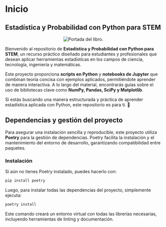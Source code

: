 # Inicio

## Estadística y Probabilidad con Python para STEM

<p align="center">
  <img src="https://github.com/user-attachments/assets/500c484a-a1a2-4e8c-8f65-39a20664ef93" alt="Portada del libro.">
</p>

Bienvenido al repositorio de **Estadística y Probabilidad con Python para STEM**, un
recurso práctico diseñado para estudiantes y profesionales que desean aplicar
herramientas estadísticas en los campos de ciencia, tecnología, ingeniería y matemáticas.

Este proyecto proporciona **scripts en Python** y **notebooks de Jupyter** que combinan
teoría concisa con ejemplos aplicados, permitiéndote aprender de manera interactiva. A lo
largo del material, encontrarás guías sobre el uso de bibliotecas clave como **NumPy,
Pandas, SciPy y Matplotlib**.

Si estás buscando una manera estructurada y práctica de aprender estadística aplicada con
Python, este repositorio es para ti. 🚀

## Dependencias y gestión del proyecto

Para asegurar una instalación sencilla y reproducible, este proyecto utiliza **Poetry**
para la gestión de dependencias. Poetry facilita la instalación y el mantenimiento del
entorno de desarrollo, garantizando compatibilidad entre paquetes.

### Instalación

Si aún no tienes Poetry instalado, puedes hacerlo con:

```bash
pip install poetry
```

Luego, para instalar todas las dependencias del proyecto, simplemente ejecuta:

```bash
poetry install
```

Este comando creará un entorno virtual con todas las librerías necesarias, incluyendo
herramientas de linting y documentación.

